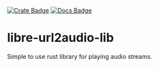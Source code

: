 [![Crate Badge]][Crate]
[![Docs Badge]][Docs]

[Crate Badge]: https://img.shields.io/crates/v/libre-url2audio-lib?logo=rust&style=flat-square
[Crate]: https://crates.io/crates/libre-url2audio-lib
[Docs Badge]: https://img.shields.io/docsrs/libre-url2audio-lib?logo=rust&style=flat-square
[Docs]: https://docs.rs/libre-url2audio-lib/


# libre-url2audio-lib

Simple to use rust library for playing audio streams.

